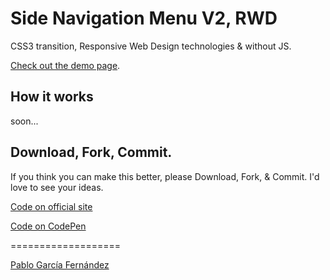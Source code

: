 <h1>Side Navigation Menu V2, RWD</h1>

<p>CSS3 transition, Responsive Web Design technologies & without JS.</p>
<a href="http://www.pablogarciafernandez.com/lab/demo/side-navigation-menu-v2.html" target="_blank">Check out the demo page</a>.

<h2>How it works</h2>
<p>soon...</p>

<h2>Download, Fork, Commit.</h2>

<p>If you think you can make this better, please Download, Fork, & Commit. I'd love to see your ideas.</p>

<a href="http://www.pablogarciafernandez.com/lab/side-navigation-menu-v2.html" target="_blank">Code on official site</a>

<a href="http://codepen.io/PableraShow/pen/hubAa" target="_blank">Code on CodePen</a>

===================

<a href="http://pablogarciafernandez.com" title="Pablo García Fernández" target="_blank">Pablo García Fernández</a>
